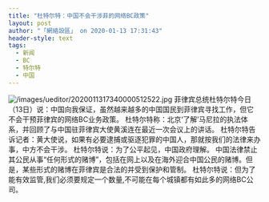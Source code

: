 ```yaml
---
title: "杜特尔特：中国不会干涉菲的网络BC政策"
layout: post
author: "「網絡設區」 on 2020-01-13 17:31:43"
header-style: text
tags:
  - 新闻
  - BC
  - 特尔特
  - 中国
---
```


<img src="https://images.feileyuan.com/images/ueditor/2020011317340000512522.jpg" title="未标题-1" alt="/images/ueditor/2020011317340000512522.jpg">
菲律宾总统杜特尔特今日（13日）说：中国向我保证，虽然越来越多的中国国民到菲律宾寻找工作，但它不会干预菲律宾的网络BC业务政策。
杜特尔特称：北京‘了解’马尼拉的执法体系，并回顾了与中国驻菲律宾大使黄溪连在最近一次会议上的讲话。
杜特尔特告诉记者：黄大使说，如果有必要逮捕或驱逐犯罪的中国人，那就按我们的法律来办事，中方不会干涉。
杜特尔特说：为了公平起见，中国政府理解。
中国法律禁止其公民从事“任何形式的赌博”，包括在网上以及在海外迎合中国公民的赌博。<span style="text-indent: 2em;">但是，某些形式的赌博在菲律宾是合法的并受到保护和管制。</span>
杜特尔特说：但为了能有效监管,我们必须要规定一个数量,不可能在每个城镇都有如此多的网络BC公司。

